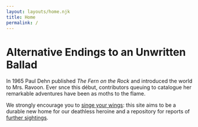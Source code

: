 ```yaml
---
layout: layouts/home.njk
title: Home
permalink: /
---
```


# Alternative Endings <span class="block">to an</span> Unwritten Ballad

In 1965 Paul Dehn published _The Fern on the Rock_ and introduced the world to Mrs. Ravoon. Ever snce this début, contributors queuing to catalogue her remarkable adventures have been as moths to the flame.

We strongly encourage you to [singe your wings](/report): this site aims to be a durable new home for our deathless heroine and a repository for reports of [further sightings](/sightings).
